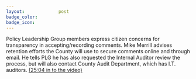 ```yaml
---
layout:				post
badge_color:		
badge_icon:			
---
```


Policy Leadership Group members express citizen concerns for transparency in accepting/recording comments.  Mike Merrill advises retention efforts the County will use to secure comments online and through email.  He tells PLG he has also requested the Internal Auditor review the process, but will also contact County Audit Department, which has I.T. auditors. [(25:04 in to the video)](http://65.49.32.144/Hillsborough/0f7df348-3aa5-4076-a6d0-659871907e1e/Trans_Econ_Dev_PG_2_12_2015/presentation_file/mgpresenter.html?Stream=low)